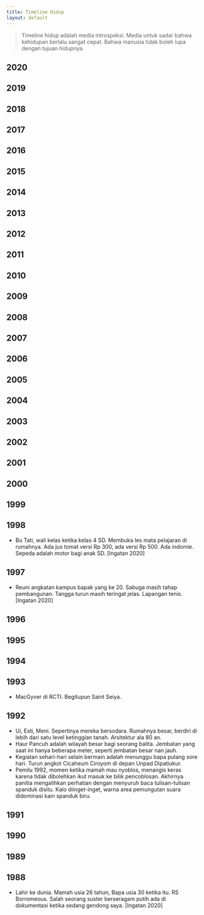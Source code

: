 ```yaml
---
title: Timeline Hidup
layout: default
---
```


> Timeline hidup adalah media introspeksi. Media untuk sadar bahwa kehidupan berlalu sangat cepat. Bahwa manusia tidak boleh lupa dengan tujuan hidupnya.

## 2020

## 2019

## 2018

## 2017

## 2016

## 2015

## 2014

## 2013

## 2012

## 2011

## 2010

## 2009

## 2008

## 2007

## 2006

## 2005

## 2004

## 2003

## 2002

## 2001

## 2000

## 1999

## 1998
- Bu Tati, wali kelas ketika kelas 4 SD. Membuka les mata pelajaran di rumahnya. Ada jus tomat versi Rp 300, ada versi Rp 500. Ada indomie. Sepeda adalah motor  bagi anak SD. [Ingatan 2020]

## 1997
- Reuni angkatan kampus bapak yang ke 20. Sabuga masih tahap pembangunan. Tangga turun masih teringat jelas. Lapangan tenis. [Ingatan 2020]

## 1996

## 1995

## 1994

## 1993
- MacGyver di RCTI. Begitupun Saint Seiya.

## 1992
- Ui, Esti, Meni. Sepertinya mereka bersodara. Rumahnya besar, berdiri di lebih dari satu level ketinggian tanah. Arsitektur ala 80 an.
- Haur Pancuh adalah wilayah besar bagi seorang balita. Jembatan yang saat ini hanya beberapa meter, seperti jembatan besar nan jauh. 
- Kegiatan sehari-hari selain bermain adalah menunggu bapa pulang sore hari. Turun angkot Cicaheum Ciroyom di depan Unpad Dipatiukur.
- Pemilu 1992, momen ketika mamah mau nyoblos, menangis keras karena tidak dibolehkan ikut masuk ke bilik pencoblosan. Akhirnya panitia mengalihkan perhatian dengan menyuruh baca tulisan-tulisan spanduk disitu. Kalo diinget-inget, warna area pemungutan suara didominasi kain spanduk biru.

## 1991

## 1990

## 1989

## 1988
- Lahir ke dunia. Mamah usia 26 tahun, Bapa usia 30 ketika itu. RS Borromeous. Salah seorang suster berseragam putih ada di dokumentasi ketika sedang gendong saya. [Ingatan 2020]
